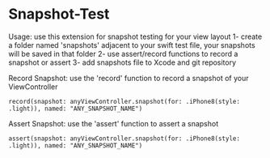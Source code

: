 # Snapshot-Test

Usage:
use this extension for snapshot testing for your view layout 
  1- create a folder named 'snapshots' adjacent to your swift test file, your snapshots will be saved in that folder
  2- use assert/record functions to record a snapshot or assert 
  3- add snapshots file to Xcode and git repository
  

Record Snapshot: 
      use the 'record' function to record a snapshot of your ViewController
  
    record(snapshot: anyViewController.snapshot(for: .iPhone8(style: .light)), named: "ANY_SNAPSHOT_NAME")

  Assert Snapshot: 
      use the 'assert' function to assert a snapshot
  
    assert(snapshot: anyViewController.snapshot(for: .iPhone8(style: .light)), named: "ANY_SNAPSHOT_NAME")

	
